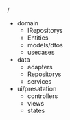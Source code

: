 /
- domain
  - IRepositorys
  - Entities
  - models/dtos
  - usecases
- data
  - adapters
  - Repositorys
  - services
- ui/presatation
  - controllers
  - views
  - states
